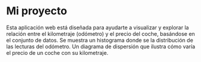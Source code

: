 # Mi proyecto
Esta aplicación web está diseñada para ayudarte a visualizar y explorar la relación entre el kilometraje (odómetro) y el precio del coche, basándose en el conjunto de datos.
Se muestra un histograma donde se la distribución de las lecturas del odómetro.
Un diagrama de dispersión que ilustra cómo varía el precio de un coche con su kilometraje.
